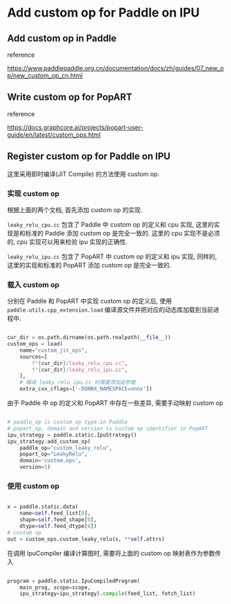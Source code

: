 # Add custom op for Paddle on IPU

## Add custom op in Paddle

reference

https://www.paddlepaddle.org.cn/documentation/docs/zh/guides/07_new_op/new_custom_op_cn.html

## Write custom op for PopART

reference

https://docs.graphcore.ai/projects/popart-user-guide/en/latest/custom_ops.html

## Register custom op for Paddle on IPU

这里采用即时编译(JIT Compile) 的方法使用 custom op.

### 实现 custom op

根据上面的两个文档, 首先添加 custom op 的实现.

`leaky_relu_cpu.cc` 包含了 Paddle 中 custom op 的定义和 cpu 实现, 这里的实现是和标准的 Paddle 添加 custom op 是完全一致的. 这里的 cpu 实现不是必须的, cpu 实现可以用来检验 ipu 实现的正确性.

`leaky_relu_ipu.cc` 包含了 PopART 中 custom op 的定义和 ipu 实现, 同样的, 这里的实现和标准的 PopART 添加 custom op 是完全一致的.

### 载入 custom op

分别在 Paddle 和 PopART 中实现 custom op 的定义后, 使用 `paddle.utils.cpp_extension.load` 编译源文件并把对应的动态库加载到当前进程中.

```python

cur_dir = os.path.dirname(os.path.realpath(__file__))
custom_ops = load(
    name="custom_jit_ops",
    sources=[
        f"{cur_dir}/leaky_relu_cpu.cc",
        f"{cur_dir}/leaky_relu_ipu.cc",
    ],
    # 编译 leaky_relu_ipu.cc 时需要添加此参数
    extra_cxx_cflags=['-DONNX_NAMESPACE=onnx'])

```

由于 Paddle 中 op 的定义和 PopART 中存在一些差异, 需要手动映射 custom op

```python

# paddle_op is custom op type in Paddle
# popart_op, domain and version is custom op identifier in PopART
ipu_strategy = paddle.static.IpuStrategy()
ipu_strategy.add_custom_op(
    paddle_op="custom_leaky_relu",
    popart_op="LeakyRelu",
    domain='custom.ops',
    version=1)

```

### 使用 custom op

```python

x = paddle.static.data(
    name=self.feed_list[0],
    shape=self.feed_shape[0],
    dtype=self.feed_dtype[0])
# custom op
out = custom_ops.custom_leaky_relu(x, **self.attrs)

```

在调用 IpuCompiler 编译计算图时, 需要将上面的 custom op 映射表作为参数传入

```python

program = paddle.static.IpuCompiledProgram(
    main_prog, scope=scope,
    ipu_strategy=ipu_strategy).compile(feed_list, fetch_list)

```
